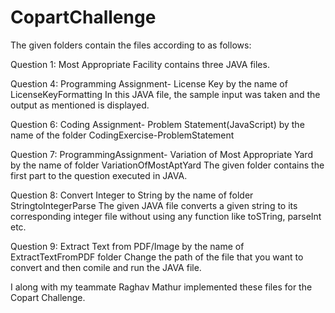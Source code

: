 # CopartChallenge

The given folders contain the files according to as follows:

Question 1: Most Appropriate Facility contains three JAVA files. 

Question 4: Programming Assignment- License Key by the name of LicenseKeyFormatting
In this JAVA file, the sample input was taken and the output as mentioned is displayed.

Question 6: Coding Assignment- Problem Statement(JavaScript) by the name of the folder CodingExercise-ProblemStatement

Question 7: ProgrammingAssignment- Variation of Most Appropriate Yard by the name of folder VariationOfMostAptYard
The given folder contains the first part to the question executed in JAVA. 

Question 8: Convert Integer to String by the name of folder StringtoIntegerParse
The given JAVA file converts a given string to its corresponding integer file without using any function like toSTring, parseInt etc. 

Question 9: Extract Text from PDF/Image by the name of ExtractTextFromPDF folder
Change the path of the file that you want to convert and then comile and run the JAVA file.

I along with my teammate Raghav Mathur implemented these files for the Copart Challenge. 
